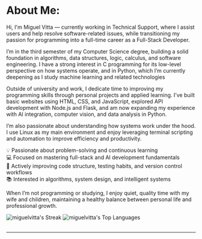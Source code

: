
# About Me: <br>
Hi, I'm Miguel Vitta — currently working in Technical Support, where I assist users and help resolve software-related issues, while transitioning my passion for programming into a full-time career as a Full-Stack Developer.

I’m in the third semester of my Computer Science degree, building a solid foundation in algorithms, data structures, logic, calculus, and software engineering. I have a strong interest in C programming for its low-level perspective on how systems operate, and in Python, which I’m currently deepening as I study machine learning and related technologies

Outside of university and work, I dedicate time to improving my programming skills through personal projects and applied learning. I’ve built basic websites using HTML, CSS, and JavaScript, explored API development with Node.js and Flask, and am now expanding my experience with AI integration, computer vision, and data analysis in Python.

I’m also passionate about understanding how systems work under the hood. I use Linux as my main environment and enjoy leveraging terminal scripting and automation to improve efficiency and productivity.

💡 Passionate about problem-solving and continuous learning <br>
💻 Focused on mastering full-stack and AI development fundamentals <br>
🌱 Actively improving code structure, testing habits, and version control workflows <br>
📚 Interested in algorithms, system design, and intelligent systems <br>

When I’m not programming or studying, I enjoy quiet, quality time with my wife and children, maintaining a healthy balance between personal life and professional growth.

![miguelvitta's Streak](https://github-readme-streak-stats.herokuapp.com/?user=miguelvitta&theme=dark&hide_border=false)  ![miguelvitta's Top Languages](https://github-readme-stats.vercel.app/api/top-langs/?username=miguelvitta&theme=dark&show_icons=true&hide_border=true&layout=compact) 
<br> <br>


---

